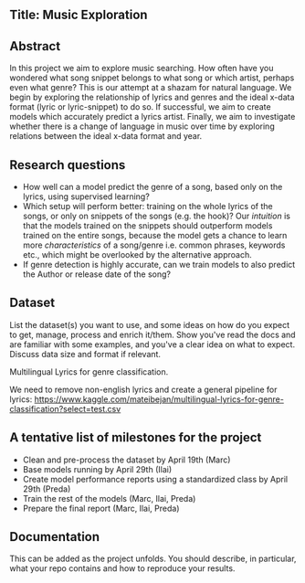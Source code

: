 ## Title: Music Exploration

## Abstract
In this project we aim to explore music searching. How often have you wondered what song snippet belongs to what song or which artist, perhaps even what genre? This is our attempt at a shazam for natural language. We begin by exploring the relationship of lyrics and genres and the ideal x-data format (lyric or lyric-snippet) to do so. If successful, we aim to create models which accurately predict a lyrics artist. Finally, we aim to investigate whether there is a change of language in music over time by exploring relations between the ideal x-data format and year. 

## Research questions
  - How well can a model predict the genre of a song, based only on the lyrics, using supervised learning?
  - Which setup will perform better: training on the whole lyrics of the songs, or only on snippets of the songs (e.g. the hook)?
    Our *intuition* is that the models trained on the snippets should outperform models trained on the entire songs, because the model gets a chance to learn more *characteristics* of a song/genre i.e. common phrases, keywords etc., which might be overlooked by the alternative approach.
  - If genre detection is highly accurate, can we train models to also predict the Author or release date of the song?

## Dataset
List the dataset(s) you want to use, and some ideas on how do you expect to get, manage, process and enrich it/them. Show you've read the docs and are familiar with some examples, and you've a clear idea on what to expect. Discuss data size and format if relevant.

Multilingual Lyrics for genre classification.

We need to remove non-english lyrics and create a general pipeline for lyrics:
https://www.kaggle.com/mateibejan/multilingual-lyrics-for-genre-classification?select=test.csv

## A tentative list of milestones for the project

  - Clean and pre-process the dataset by April 19th (Marc)
  - Base models running by April 29th (Ilai)
  - Create model performance reports using a standardized class by April 29th (Preda)
  - Train the rest of the models (Marc, Ilai, Preda)
  - Prepare the final report (Marc, Ilai, Preda)

## Documentation
This can be added as the project unfolds. You should describe, in particular, what your repo contains and how to reproduce your results.
